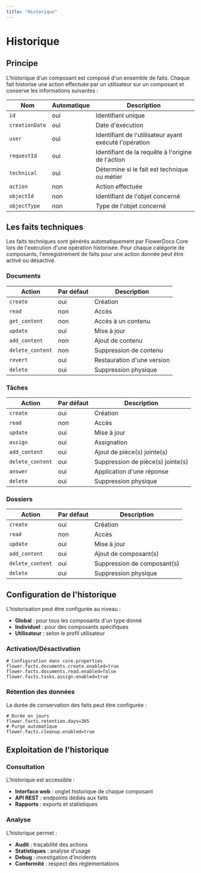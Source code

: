 ```yaml
---
title: "Historique"
---
```


# Historique

## Principe 

L'historique d'un composant est composé d'un ensemble de faits. Chaque fait historise une action effectuée par un utilisateur sur un composant et conserve les informations suivantes : 

| Nom | Automatique | Description |
|-----|-------------|-------------|
| `id` | oui | Identifiant unique |
| `creationDate` | oui | Date d'exécution |
| `user` | oui | Identifiant de l'utilisateur ayant exécuté l'opération |
| `requestId` | oui | Identifiant de la requête à l'origine de l'action |
| `technical` | oui | Détermine si le fait est technique ou métier |
| `action` | non | Action effectuée |
| `objectId` | non | Identifiant de l'objet concerné |
| `objectType` | non | Type de l'objet concerné |

## Les faits techniques

Les faits techniques sont générés automatiquement par FlowerDocs Core lors de l'exécution d'une opération historisée. Pour chaque catégorie de composants, l'enregistrement de faits pour une action donnée peut être activé ou désactivé.

### Documents

| Action | Par défaut | Description |
|--------|------------|-------------|
| `create` | oui | Création |
| `read` | non | Accès |
| `get_content` | non | Accès à un contenu |
| `update` | oui | Mise à jour |
| `add_content` | non | Ajout de contenu |
| `delete_content` | non | Suppression de contenu |
| `revert` | oui | Restauration d'une version |
| `delete` | oui | Suppression physique |

### Tâches

| Action | Par défaut | Description |
|--------|------------|-------------|
| `create` | oui | Création |
| `read` | non | Accès |
| `update` | oui | Mise à jour |
| `assign` | oui | Assignation |
| `add_content` | oui | Ajout de pièce(s) jointe(s) |
| `delete_content` | oui | Suppression de pièce(s) jointe(s) |
| `answer` | oui | Application d'une réponse |
| `delete` | oui | Suppression physique |

### Dossiers

| Action | Par défaut | Description |
|--------|------------|-------------|
| `create` | oui | Création |
| `read` | non | Accès |
| `update` | oui | Mise à jour |
| `add_content` | oui | Ajout de composant(s) |
| `delete_content` | oui | Suppression de composant(s) |
| `delete` | oui | Suppression physique |

## Configuration de l'historique

L'historisation peut être configurée au niveau :
- **Global** : pour tous les composants d'un type donné
- **Individuel** : pour des composants spécifiques
- **Utilisateur** : selon le profil utilisateur

### Activation/Désactivation

```properties
# Configuration dans core.properties
flower.facts.documents.create.enabled=true
flower.facts.documents.read.enabled=false
flower.facts.tasks.assign.enabled=true
```

### Rétention des données

La durée de conservation des faits peut être configurée :
```properties
# Durée en jours
flower.facts.retention.days=365
# Purge automatique
flower.facts.cleanup.enabled=true
```

## Exploitation de l'historique

### Consultation

L'historique est accessible :
- **Interface web** : onglet historique de chaque composant
- **API REST** : endpoints dédiés aux faits
- **Rapports** : exports et statistiques

### Analyse

L'historique permet :
- **Audit** : traçabilité des actions
- **Statistiques** : analyse d'usage
- **Debug** : investigation d'incidents
- **Conformité** : respect des réglementations